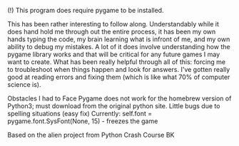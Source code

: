 (!) This program does require pygame to be installed.

This has been rather interesting to follow along. 
Understandably while it does hand hold me through out the entire process, it has been my own hands typing the code, my brain learning what is infront of me, and my own ability to debug my mistakes. A lot of it does involve understanding how the pygame library works and that will be critical for any future games I may want to create. What has been really helpful through all of this: forcing me to troubleshoot when things happen and look for answers. I've gotten really good at reading errors and fixing them (which is like what 70% of computer science is).

Obstacles I had to Face 
Pygame does not work for the homebrew version of Python3; must download from the original python site. 
Little bugs due to spelling situations (easy fix) 
Currently: 
self.font = pygame.font.SysFont(None, 15) - freezes the game 

Based on the alien project from Python Crash Course BK 